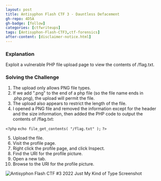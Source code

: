 ```yaml
---
layout: post
title: Antisyphon Flash CTF 3 - Dauntless Defacement
gh-repo: 4D5A
gh-badge: [follow]
categories: [ctfwriteups]
tags: [Antisyphon-Flash-CTF3,ctf-forensics]
after-content: [disclaimer-notice.html]
---
```

### Explanation
Exploit a vulnerable PHP file upload page to view the contents of /flag.txt.

### Solving the Challenge
1. The upload only allows PNG file types.
2. If we add ".png" to the end of a php file (so the file name ends in .php.png), the upload will permit the file.
3. The upload also appears to restrict the length of the file.
4. I opened a PNG file and removed the information except for the header and the size information, then added the PHP code to output the contents of /flag.txt:

```<?php```
```echo file_get_contents( "/flag.txt" );```
```?>```

5. Upload the file.
6. Visit the profile page.
7. Right click the profile page, and click Inspect.
8. Find the URI for the profile picture.
9. Open a new tab.
10. Browse to the URI for the profile picture.

<img src="{{ '\assets\img\2022-09-15-antisyphon-flash-ctf3-2022-just-my-kind-of-type\antisyphon-flash-ctf3-2022-just-my-kind-of-type-screenshot.png' | relative_url }}" alt='Antisyphon Flash CTF #3 2022 Just My Kind of Type Screenshot' />